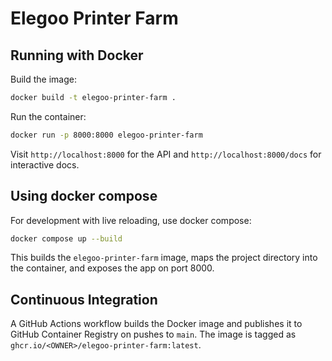 # Elegoo Printer Farm

## Running with Docker

Build the image:

```bash
docker build -t elegoo-printer-farm .
```

Run the container:

```bash
docker run -p 8000:8000 elegoo-printer-farm
```

Visit `http://localhost:8000` for the API and `http://localhost:8000/docs` for interactive docs.

## Using docker compose

For development with live reloading, use docker compose:

```bash
docker compose up --build
```

This builds the `elegoo-printer-farm` image, maps the project directory into the container, and exposes the app on port 8000.

## Continuous Integration

A GitHub Actions workflow builds the Docker image and publishes it to GitHub Container Registry on pushes to `main`. The image is tagged as `ghcr.io/<OWNER>/elegoo-printer-farm:latest`.

